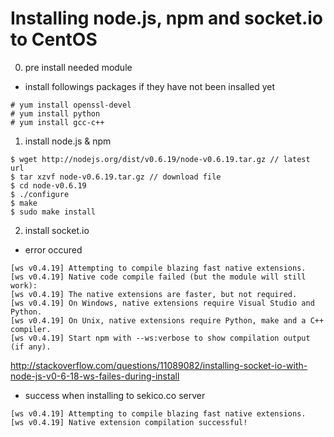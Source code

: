 # Installing node.js, npm and socket.io to CentOS

0. pre install needed module
  * install followings packages if they have not been insalled yet
  ```
  # yum install openssl-devel
  # yum install python
  # yum install gcc-c++
  ```
1. install node.js & npm
```
$ wget http://nodejs.org/dist/v0.6.19/node-v0.6.19.tar.gz // latest url
$ tar xzvf node-v0.6.19.tar.gz // download file
$ cd node-v0.6.19
$ ./configure
$ make
$ sudo make install
```
2. install socket.io
  * error occured
  ```
  [ws v0.4.19] Attempting to compile blazing fast native extensions.
  [ws v0.4.19] Native code compile failed (but the module will still work):
  [ws v0.4.19] The native extensions are faster, but not required.
  [ws v0.4.19] On Windows, native extensions require Visual Studio and Python.
  [ws v0.4.19] On Unix, native extensions require Python, make and a C++ compiler.
  [ws v0.4.19] Start npm with --ws:verbose to show compilation output (if any).
  ```
  http://stackoverflow.com/questions/11089082/installing-socket-io-with-node-js-v0-6-18-ws-failes-during-install
  * success when installing to sekico.co server
  ```
  [ws v0.4.19] Attempting to compile blazing fast native extensions.
  [ws v0.4.19] Native extension compilation successful!
  ```
